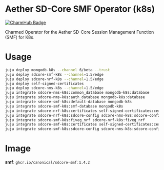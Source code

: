 # Aether SD-Core SMF Operator (k8s)
[![CharmHub Badge](https://charmhub.io/sdcore-smf-k8s/badge.svg)](https://charmhub.io/sdcore-smf-k8s)

Charmed Operator for the Aether SD-Core Session Management Function (SMF) for K8s.

# Usage

```bash
juju deploy mongodb-k8s --channel 6/beta --trust
juju deploy sdcore-smf-k8s --channel=1.5/edge
juju deploy sdcore-nrf-k8s --channel=1.5/edge
juju deploy self-signed-certificates
juju deploy sdcore-nms-k8s --channel=1.5/edge
juju integrate sdcore-nms-k8s:common_database mongodb-k8s:database
juju integrate sdcore-nms-k8s:auth_database mongodb-k8s:database
juju integrate sdcore-smf-k8s:default-database mongodb-k8s
juju integrate sdcore-smf-k8s:smf-database mongodb-k8s
juju integrate sdcore-nrf-k8s:certificates self-signed-certificates:certificates
juju integrate sdcore-nrf-k8s:sdcore-config sdcore-nms-k8s:sdcore-config
juju integrate sdcore-smf-k8s:fiveg_nrf sdcore-nrf-k8s:fiveg_nrf
juju integrate sdcore-smf-k8s:certificates self-signed-certificates:certificates
juju integrate sdcore-smf-k8s:sdcore-config sdcore-nms-k8s:sdcore-config
```

# Image

**smf**: `ghcr.io/canonical/sdcore-smf:1.4.2`

